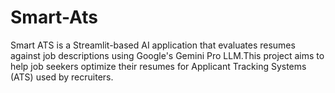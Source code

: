 # Smart-Ats
Smart ATS is a Streamlit-based AI application that evaluates resumes against job descriptions using Google's Gemini Pro LLM.This project aims to help job seekers optimize their resumes for Applicant Tracking Systems (ATS) used by recruiters.
